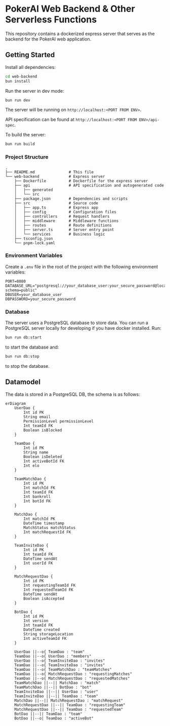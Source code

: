 # PokerAI Web Backend & Other Serverless Functions

This repository contains a dockerized express server that serves as the backend for the PokerAI web application.


## Getting Started

Install all dependencies:

```bash
cd web-backend
bun install
```

Run the server in dev mode:

```bash
bun run dev
```

The server will be running on `http://localhost:<PORT FROM ENV>`.

API specification can be found at `http://localhost:<PORT FROM ENV>/api-spec`.

To build the server:

```bash
bun run build
```

### Project Structure

```
.
├── README.md               # This file
└── web-backend             # Express server
    ├── Dockerfile          # Dockerfile for the express server
    ├── api                 # API specification and autogenerated code
    │   ├── generated
    │   └── src
    ├── package.json        # Dependencies and scripts
    ├── src                 # Source code
    │   ├── app.ts          # Express app
    │   ├── config          # Configuration files
    │   ├── controllers     # Request handlers
    │   ├── middleware      # Middleware functions
    │   ├── routes          # Route definitions
    │   ├── server.ts       # Server entry point
    │   └── services        # Business logic
    ├── tsconfig.json
    └── pnpm-lock.yaml
```

### Environment Variables

Create a `.env` file in the root of the project with the following environment variables:

```
PORT=8080
DATABASE_URL="postgresql://your_database_user:your_secure_password@localhost:5432/pokerbots_dev?schema=public"
DBUSER=your_database_user
DBPASSWORD=your_secure_password
```

### Database

The server uses a PostgreSQL database to store data. You can run a PostgreSQL server locally for developing if you have docker installed. Run:

```bash
bun run db:start
```

to start the database and:

```bash
bun run db:stop
```
to stop the database.

## Datamodel

The data is stored in a PostgreSQL DB, the schema is as follows:

```mermaid
erDiagram
    UserDao {
        Int id PK
        String email
        PermissionLevel permissionLevel
        Int teamId FK
        Boolean isBlocked
    }
    
    TeamDao {
        Int id PK
        String name
        Boolean isDeleted
        Int activeBotId FK
        Int elo
    }

    TeamMatchDao {
        Int id PK
        Int matchId FK
        Int teamId FK
        Int bankroll
        Int botId FK
    }

    MatchDao {
        Int matchId PK
        DateTime timestamp
        MatchStatus matchStatus
        Int matchRequestId FK
    }

    TeamInviteDao {
        Int id PK
        Int teamId FK
        DateTime sendAt
        Int userId FK
    }

    MatchRequestDao {
        Int id PK
        Int requestingTeamId FK
        Int requestedTeamId FK
        DateTime sendAt
        Boolean isAccepted
    }

    BotDao {
        Int id PK
        Int version
        Int teamId FK
        DateTime created
        String storageLocation
        Int activeTeamId FK
    }

    UserDao ||--o{ TeamDao : "team"
    TeamDao ||--o{ UserDao : "members"
    UserDao ||--o{ TeamInviteDao : "invites"
    TeamDao ||--o{ TeamInviteDao : "invites"
    TeamDao ||--o{ TeamMatchDao : "teamMatches"
    TeamDao ||--o{ MatchRequestDao : "requestingMatches"
    TeamDao ||--o{ MatchRequestDao : "requestedMatches"
    TeamMatchDao ||--|| MatchDao : "match"
    TeamMatchDao ||--|| BotDao : "bot"
    TeamInviteDao ||--|| UserDao : "user"
    TeamInviteDao ||--|| TeamDao : "team"
    MatchDao ||--|| MatchRequestDao : "matchRequest"
    MatchRequestDao ||--|| TeamDao : "requestingTeam"
    MatchRequestDao ||--|| TeamDao : "requestedTeam"
    BotDao ||--|| TeamDao : "team"
    BotDao ||--o| TeamDao : "activeBot"

```